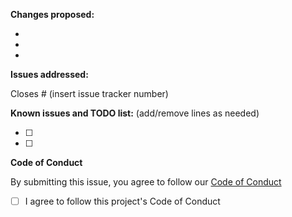 **Changes proposed:**

-  
-  
-  

**Issues addressed:**

Closes # (insert issue tracker number)

**Known issues and TODO list:** (add/remove lines as needed)

- [ ] 
- [ ] 

**Code of Conduct**

By submitting this issue, you agree to follow our [Code of Conduct](../CODE_OF_CONDUCT.md)

- [ ] I agree to follow this project's Code of Conduct

